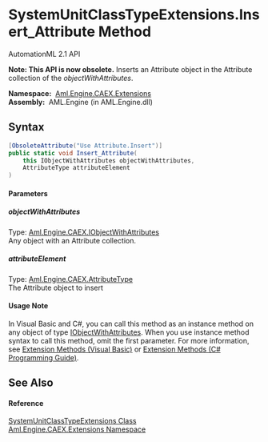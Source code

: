 SystemUnitClassTypeExtensions.Insert_Attribute Method
=====================================================
AutomationML 2.1 API

**Note: This API is now obsolete.**
Inserts an Attribute object in the Attribute collection of the *objectWithAttributes*.

  **Namespace:**  [Aml.Engine.CAEX.Extensions][1]  
  **Assembly:**  AML.Engine (in AML.Engine.dll)

Syntax
------

```csharp
[ObsoleteAttribute("Use Attribute.Insert")]
public static void Insert_Attribute(
	this IObjectWithAttributes objectWithAttributes,
	AttributeType attributeElement
)
```

#### Parameters

##### *objectWithAttributes*
Type: [Aml.Engine.CAEX.IObjectWithAttributes][2]  
Any object with an Attribute collection.

##### *attributeElement*
Type: [Aml.Engine.CAEX.AttributeType][3]  
The Attribute object to insert

#### Usage Note
In Visual Basic and C#, you can call this method as an instance method on any object of type [IObjectWithAttributes][2]. When you use instance method syntax to call this method, omit the first parameter. For more information, see [Extension Methods (Visual Basic)][4] or [Extension Methods (C# Programming Guide)][5].

See Also
--------

#### Reference
[SystemUnitClassTypeExtensions Class][6]  
[Aml.Engine.CAEX.Extensions Namespace][1]  

[1]: ../README.md
[2]: ../../Aml.Engine.CAEX/IObjectWithAttributes/README.md
[3]: ../../Aml.Engine.CAEX/AttributeType/README.md
[4]: https://docs.microsoft.com/dotnet/visual-basic/programming-guide/language-features/procedures/extension-methods
[5]: https://docs.microsoft.com/dotnet/csharp/programming-guide/classes-and-structs/extension-methods
[6]: README.md
[7]: https://www.automationml.org
[8]: ../../icons/logoShade.png
